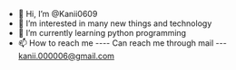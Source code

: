 - 👋 Hi, I’m @Kanii0609
- 👀 I’m interested in many new things and technology
- 🌱 I’m currently learning python programming 
- 📫 How to reach me ---- Can reach me through mail --- kanii.000006@gmail.com

<!---
Kanii0609/Kanii0609 is a ✨ special ✨ repository because its `README.md` (this file) appears on your GitHub profile.
You can click the Preview link to take a look at your changes.
--->
